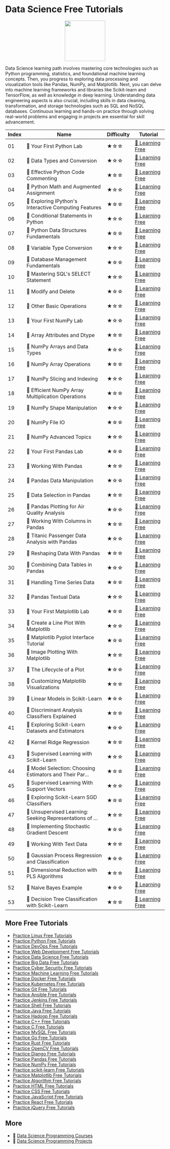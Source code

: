 # Data Science Free Tutorials

<div align="center">
<img width="128px" src="https://file.labex.io/path/Ctx67nWJaNg4.png">
</div>

Data Science learning path involves mastering core technologies such as Python programming, statistics, and foundational machine learning concepts. Then, you progress to exploring data processing and visualization tools like Pandas, NumPy, and Matplotlib. Next, you can delve into machine learning frameworks and libraries like Scikit-learn and TensorFlow, as well as knowledge in deep learning. Understanding data engineering aspects is also crucial, including skills in data cleaning, transformation, and storage technologies such as SQL and NoSQL databases. Continuous learning and hands-on practice through solving real-world problems and engaging in projects are essential for skill advancement.

|   Index | Name                                                    | Difficulty   | Tutorial                                                                                                         |
|---------|---------------------------------------------------------|--------------|------------------------------------------------------------------------------------------------------------------|
|      01 | 📖 Your First Python Lab                                 | ★☆☆          | [🔗 Learning Free](https://labex.io/tutorials/python-your-first-python-lab-270256)                                |
|      02 | 📖 Data Types and Conversion                             | ★☆☆          | [🔗 Learning Free](https://labex.io/tutorials/python-data-types-and-conversion-290726)                            |
|      03 | 📖 Effective Python Code Commenting                      | ★☆☆          | [🔗 Learning Free](https://labex.io/tutorials/python-effective-python-code-commenting-72)                         |
|      04 | 📖 Python Math and Augmented Assignment                  | ★☆☆          | [🔗 Learning Free](https://labex.io/tutorials/python-python-math-and-augmented-assignment-88)                     |
|      05 | 📖 Exploring IPython's Interactive Computing Features    | ★☆☆          | [🔗 Learning Free](https://labex.io/tutorials/python-exploring-ipython-s-interactive-computing-features-83)       |
|      06 | 📖 Conditional Statements in Python                      | ★☆☆          | [🔗 Learning Free](https://labex.io/tutorials/python-conditional-statements-in-python-290723)                     |
|      07 | 📖 Python Data Structures Fundamentals                   | ★☆☆          | [🔗 Learning Free](https://labex.io/tutorials/python-python-data-structures-fundamentals-74)                      |
|      08 | 📖 Variable Type Conversion                              | ★☆☆          | [🔗 Learning Free](https://labex.io/tutorials/python-variable-type-conversion-95)                                 |
|      09 | 📖 Database Management Fundamentals                      | ★☆☆          | [🔗 Learning Free](https://labex.io/tutorials/mysql-database-management-fundamentals-178584)                      |
|      10 | 📖 Mastering SQL's SELECT Statement                      | ★☆☆          | [🔗 Learning Free](https://labex.io/tutorials/mysql-mastering-sql-s-select-statement-178585)                      |
|      11 | 📖 Modify and Delete                                     | ★☆☆          | [🔗 Learning Free](https://labex.io/tutorials/mysql-modify-and-delete-178586)                                     |
|      12 | 📖 Other Basic Operations                                | ★☆☆          | [🔗 Learning Free](https://labex.io/tutorials/linux-other-basic-operations-178587)                                |
|      13 | 📖 Your First NumPy Lab                                  | ★☆☆          | [🔗 Learning Free](https://labex.io/tutorials/numpy-your-first-numpy-lab-92735)                                   |
|      14 | 📖 Array Attributes and Dtype                            | ★☆☆          | [🔗 Learning Free](https://labex.io/tutorials/numpy-array-attributes-and-dtype-8027)                              |
|      15 | 📖 NumPy Arrays and Data Types                           | ★☆☆          | [🔗 Learning Free](https://labex.io/tutorials/numpy-numpy-arrays-and-data-types-4996)                             |
|      16 | 📖 NumPy Array Operations                                | ★☆☆          | [🔗 Learning Free](https://labex.io/tutorials/numpy-numpy-array-operations-1403)                                  |
|      17 | 📖 NumPy Slicing and Indexing                            | ★☆☆          | [🔗 Learning Free](https://labex.io/tutorials/numpy-numpy-slicing-and-indexing-352)                               |
|      18 | 📖 Efficient NumPy Array Multiplication Operations       | ★☆☆          | [🔗 Learning Free](https://labex.io/tutorials/numpy-efficient-numpy-array-multiplication-operations-5007)         |
|      19 | 📖 NumPy Shape Manipulation                              | ★☆☆          | [🔗 Learning Free](https://labex.io/tutorials/numpy-numpy-shape-manipulation-214)                                 |
|      20 | 📖 NumPy File IO                                         | ★☆☆          | [🔗 Learning Free](https://labex.io/tutorials/numpy-numpy-file-io-127)                                            |
|      21 | 📖 NumPy Advanced Topics                                 | ★☆☆          | [🔗 Learning Free](https://labex.io/tutorials/numpy-numpy-advanced-topics-11)                                     |
|      22 | 📖 Your First Pandas Lab                                 | ★☆☆          | [🔗 Learning Free](https://labex.io/tutorials/pandas-your-first-pandas-lab-92727)                                 |
|      23 | 📖 Working With Pandas                                   | ★☆☆          | [🔗 Learning Free](https://labex.io/tutorials/python-working-with-pandas-65430)                                   |
|      24 | 📖 Pandas Data Manipulation                              | ★☆☆          | [🔗 Learning Free](https://labex.io/tutorials/python-pandas-data-manipulation-65431)                              |
|      25 | 📖 Data Selection in Pandas                              | ★☆☆          | [🔗 Learning Free](https://labex.io/tutorials/python-data-selection-in-pandas-65432)                              |
|      26 | 📖 Pandas Plotting for Air Quality Analysis              | ★☆☆          | [🔗 Learning Free](https://labex.io/tutorials/python-pandas-plotting-for-air-quality-analysis-65433)              |
|      27 | 📖 Working With Columns in Pandas                        | ★☆☆          | [🔗 Learning Free](https://labex.io/tutorials/python-working-with-columns-in-pandas-65434)                        |
|      28 | 📖 Titanic Passenger Data Analysis with Pandas           | ★☆☆          | [🔗 Learning Free](https://labex.io/tutorials/python-titanic-passenger-data-analysis-with-pandas-65435)           |
|      29 | 📖 Reshaping Data With Pandas                            | ★☆☆          | [🔗 Learning Free](https://labex.io/tutorials/python-reshaping-data-with-pandas-65436)                            |
|      30 | 📖 Combining Data Tables in Pandas                       | ★☆☆          | [🔗 Learning Free](https://labex.io/tutorials/python-combining-data-tables-in-pandas-65437)                       |
|      31 | 📖 Handling Time Series Data                             | ★☆☆          | [🔗 Learning Free](https://labex.io/tutorials/python-handling-time-series-data-65438)                             |
|      32 | 📖 Pandas Textual Data                                   | ★☆☆          | [🔗 Learning Free](https://labex.io/tutorials/python-pandas-textual-data-65439)                                   |
|      33 | 📖 Your First Matplotlib Lab                             | ★☆☆          | [🔗 Learning Free](https://labex.io/tutorials/matplotlib-your-first-matplotlib-lab-92737)                         |
|      34 | 📖 Create a Line Plot With Matplotlib                    | ★☆☆          | [🔗 Learning Free](https://labex.io/tutorials/python-create-a-line-plot-with-matplotlib-71147)                    |
|      35 | 📖 Matplotlib Pyplot Interface Tutorial                  | ★☆☆          | [🔗 Learning Free](https://labex.io/tutorials/matplotlib-matplotlib-pyplot-interface-tutorial-71148)              |
|      36 | 📖 Image Plotting With Matplotlib                        | ★☆☆          | [🔗 Learning Free](https://labex.io/tutorials/matplotlib-image-plotting-with-matplotlib-71149)                    |
|      37 | 📖 The Lifecycle of a Plot                               | ★☆☆          | [🔗 Learning Free](https://labex.io/tutorials/python-the-lifecycle-of-a-plot-71150)                               |
|      38 | 📖 Customizing Matplotlib Visualizations                 | ★☆☆          | [🔗 Learning Free](https://labex.io/tutorials/matplotlib-customizing-matplotlib-visualizations-71151)             |
|      39 | 📖 Linear Models in Scikit-Learn                         | ★☆☆          | [🔗 Learning Free](https://labex.io/tutorials/ml-linear-models-in-scikit-learn-71093)                             |
|      40 | 📖 Discriminant Analysis Classifiers Explained           | ★☆☆          | [🔗 Learning Free](https://labex.io/tutorials/ml-discriminant-analysis-classifiers-explained-71094)               |
|      41 | 📖 Exploring Scikit-Learn Datasets and Estimators        | ★☆☆          | [🔗 Learning Free](https://labex.io/tutorials/ml-exploring-scikit-learn-datasets-and-estimators-71095)            |
|      42 | 📖 Kernel Ridge Regression                               | ★☆☆          | [🔗 Learning Free](https://labex.io/tutorials/ml-kernel-ridge-regression-71096)                                   |
|      43 | 📖 Supervised Learning with Scikit-Learn                 | ★☆☆          | [🔗 Learning Free](https://labex.io/tutorials/ml-supervised-learning-with-scikit-learn-71097)                     |
|      44 | 📖 Model Selection: Choosing Estimators and Their Par... | ★☆☆          | [🔗 Learning Free](https://labex.io/tutorials/ml-model-selection-choosing-estimators-and-their-parameters-71098)  |
|      45 | 📖 Supervised Learning With Support Vectors              | ★☆☆          | [🔗 Learning Free](https://labex.io/tutorials/ml-supervised-learning-with-support-vectors-71099)                  |
|      46 | 📖 Exploring Scikit-Learn SGD Classifiers                | ★☆☆          | [🔗 Learning Free](https://labex.io/tutorials/ml-exploring-scikit-learn-sgd-classifiers-71100)                    |
|      47 | 📖 Unsupervised Learning: Seeking Representations of ... | ★☆☆          | [🔗 Learning Free](https://labex.io/tutorials/ml-unsupervised-learning-seeking-representations-of-the-data-71101) |
|      48 | 📖 Implementing Stochastic Gradient Descent              | ★☆☆          | [🔗 Learning Free](https://labex.io/tutorials/ml-implementing-stochastic-gradient-descent-71102)                  |
|      49 | 📖 Working With Text Data                                | ★☆☆          | [🔗 Learning Free](https://labex.io/tutorials/ml-working-with-text-data-71103)                                    |
|      50 | 📖 Gaussian Process Regression and Classification        | ★☆☆          | [🔗 Learning Free](https://labex.io/tutorials/ml-gaussian-process-regression-and-classification-71104)            |
|      51 | 📖 Dimensional Reduction with PLS Algorithms             | ★☆☆          | [🔗 Learning Free](https://labex.io/tutorials/ml-dimensional-reduction-with-pls-algorithms-71105)                 |
|      52 | 📖 Naive Bayes Example                                   | ★☆☆          | [🔗 Learning Free](https://labex.io/tutorials/ml-naive-bayes-example-71106)                                       |
|      53 | 📖 Decision Tree Classification with Scikit-Learn        | ★☆☆          | [🔗 Learning Free](https://labex.io/tutorials/ml-decision-tree-classification-with-scikit-learn-71107)            |

## More Free Tutorials

- [Practice Linux Free Tutorials](https://github.com/labex-labs/linux-free-tutorials)
- [Practice Python Free Tutorials](https://github.com/labex-labs/python-free-tutorials)
- [Practice DevOps Free Tutorials](https://github.com/labex-labs/devops-free-tutorials)
- [Practice Web Development Free Tutorials](https://github.com/labex-labs/web-development-free-tutorials)
- [Practice Data Science Free Tutorials](https://github.com/labex-labs/data-science-free-tutorials)
- [Practice Big Data Free Tutorials](https://github.com/labex-labs/bigdata-free-tutorials)
- [Practice Cyber Security Free Tutorials](https://github.com/labex-labs/cysec-free-tutorials)
- [Practice Machine Learning Free Tutorials](https://github.com/labex-labs/ml-free-tutorials)
- [Practice Docker Free Tutorials](https://github.com/labex-labs/docker-free-tutorials)
- [Practice Kubernetes Free Tutorials](https://github.com/labex-labs/kubernetes-free-tutorials)
- [Practice Git Free Tutorials](https://github.com/labex-labs/git-free-tutorials)
- [Practice Ansible Free Tutorials](https://github.com/labex-labs/ansible-free-tutorials)
- [Practice Jenkins Free Tutorials](https://github.com/labex-labs/jenkins-free-tutorials)
- [Practice Shell Free Tutorials](https://github.com/labex-labs/shell-free-tutorials)
- [Practice Java Free Tutorials](https://github.com/labex-labs/java-free-tutorials)
- [Practice Hadoop Free Tutorials](https://github.com/labex-labs/hadoop-free-tutorials)
- [Practice C++ Free Tutorials](https://github.com/labex-labs/cpp-free-tutorials)
- [Practice C Free Tutorials](https://github.com/labex-labs/c-free-tutorials)
- [Practice MySQL Free Tutorials](https://github.com/labex-labs/mysql-free-tutorials)
- [Practice Go Free Tutorials](https://github.com/labex-labs/go-free-tutorials)
- [Practice Rust Free Tutorials](https://github.com/labex-labs/rust-free-tutorials)
- [Practice OpenCV Free Tutorials](https://github.com/labex-labs/opencv-free-tutorials)
- [Practice Django Free Tutorials](https://github.com/labex-labs/django-free-tutorials)
- [Practice Pandas Free Tutorials](https://github.com/labex-labs/pandas-free-tutorials)
- [Practice NumPy Free Tutorials](https://github.com/labex-labs/numpy-free-tutorials)
- [Practice scikit-learn Free Tutorials](https://github.com/labex-labs/sklearn-free-tutorials)
- [Practice Matplotlib Free Tutorials](https://github.com/labex-labs/matplotlib-free-tutorials)
- [Practice Algorithm Free Tutorials](https://github.com/labex-labs/algorithm-free-tutorials)
- [Practice HTML Free Tutorials](https://github.com/labex-labs/html-free-tutorials)
- [Practice CSS Free Tutorials](https://github.com/labex-labs/css-free-tutorials)
- [Practice JavaScript Free Tutorials](https://github.com/labex-labs/javascript-free-tutorials)
- [Practice React Free Tutorials](https://github.com/labex-labs/react-free-tutorials)
- [Practice jQuery Free Tutorials](https://github.com/labex-labs/jquery-free-tutorials)


## More

- 🔗 [Data Science Programming Courses](https://github.com/labex-labs/awesome-programming-courses)
- 🔗 [Data Science Programming Projects](https://github.com/labex-labs/awesome-programming-projects)

